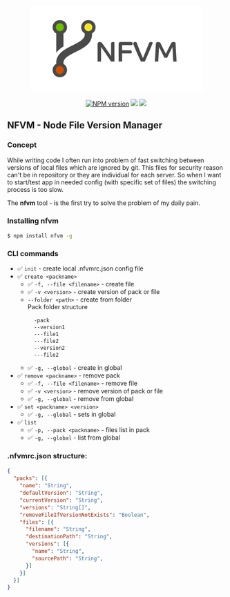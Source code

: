 <p align="center">
  <img src="doc/img/logo.png">
</p>
<p align="center">
  <a href="https://www.npmjs.com/package/nfvm"><img src="https://img.shields.io/npm/v/nfvm.svg?style=flat-square" alt="NPM version"></a>
  <a href="https://www.npmjs.com/package/nfvm"><img src="https://img.shields.io/npm/dt/nfvm.svg?style=flat-square"></a>
  <a href="https://app.codacy.com/app/notmedia/nfvm"><img src="https://img.shields.io/codacy/grade/a81842a26143458abc7764c091c3f697.svg?style=flat-square"/></a>
</p>

## NFVM - Node File Version Manager
### Concept

While writing code I often run into problem of fast switching between versions of local files which are ignored by git. This files for security reason can't be in repository or they are individual for each server.
So when I want to start/test app in needed config (with specific set of files) the switching process is too slow.

The **nfvm** tool - is the first try to solve the problem of my daily pain. 

### Installing nfvm
```bash
$ npm install nfvm -g
```
### CLI commands
  - :white_check_mark: `init` - create local .nfvmrc.json config file
  - :white_check_mark: `create <packname>`
    - :white_check_mark: `-f, --file <filename>` - create file
    - :white_check_mark: `-v <version>` - create version of pack or file
    - `--folder <path>` - create from folder  
        Pack folder structure
        ```
          -pack
          --version1
          ---file1
          ---file2
          --version2
          ---file2
        ```    
    - :white_check_mark: `-g, --global` - create in global
  - :white_check_mark: `remove <packname>` - remove pack
    - :white_check_mark: `-f, --file <filename>` - remove file
    - :white_check_mark: `-v <version>` - remove version of pack or file
    - :white_check_mark: `-g, --global` - remove from global
  - :white_check_mark: `set <packname> <version>`
    - :white_check_mark: `-g, --global` - sets in global
  - :white_check_mark: `list`
    - :white_check_mark: `-p, --pack <packname>` - files list in pack
    - :white_check_mark: `-g, --global` - list from global

### .nfvmrc.json structure:

  ```json
  {
    "packs": [{
      "name": "String",
      "defaultVersion": "String",
      "currentVersion": "String",
      "versions": "String[]",
      "removeFileIfVersionNotExists": "Boolean",
      "files": [{
        "filename": "String",
        "destinationPath": "String",
        "versions": [{
          "name": "String",
          "sourcePath": "String",
        }]
      }]
    }]
  }
  ```
